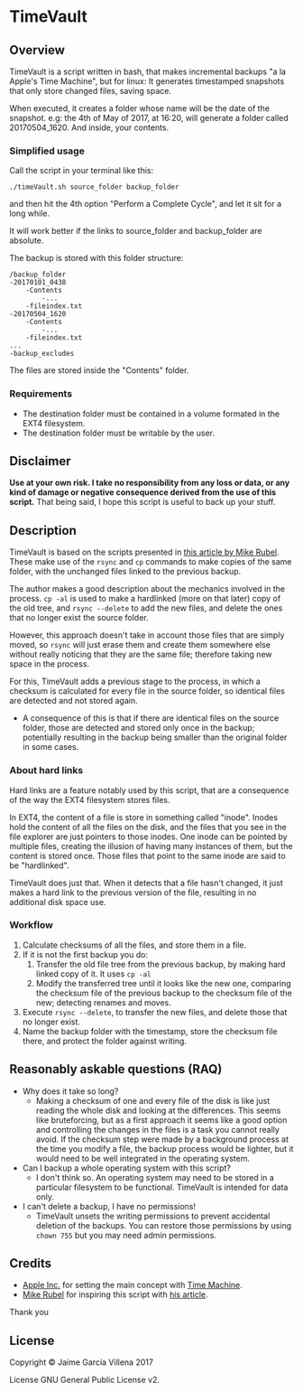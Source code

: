 # TimeVault

## Overview

TimeVault is a script written in bash, that makes incremental backups "a la Apple's Time Machine", but for linux: It generates timestamped snapshots that only store changed files, saving space.

When executed, it creates a folder whose name will be the date of the snapshot. e.g: the 4th of May of 2017, at 16:20, will generate a folder called 20170504_1620. And inside, your contents.

### Simplified usage

Call the script in your terminal like this:

```
./timeVault.sh source_folder backup_folder
```

and then hit the 4th option "Perform a Complete Cycle", and let it sit for a long while.

It will work better if the links to source_folder and backup_folder are absolute.

The backup is stored with this folder structure:

```
/backup_folder
-20170101_0438
	-Contents
    	-...
    -fileindex.txt
-20170504_1620
	-Contents
    	-...
    -fileindex.txt
...
-backup_excludes
```

The files are stored inside the "Contents" folder.

### Requirements

* The destination folder must be contained in a volume formated in the EXT4 filesystem.
* The destination folder must be writable by the user.

## Disclaimer

**Use at your own risk. I take no responsibility from any loss or data, or any kind of damage or negative consequence derived from the use of this script.** That being said, I hope this script is useful to back up your stuff.

## Description

TimeVault is based on the scripts presented in [this article by Mike Rubel](http://www.mikerubel.org/computers/rsync_snapshots/). These make use of the ```rsync``` and ```cp``` commands to make copies of the same folder, with the unchanged files linked to the previous backup.

The author makes a good description about the mechanics involved in the process. ```cp -al``` is used to make a hardlinked (more on that later) copy of the old tree, and ```rsync --delete``` to add the new files, and delete the ones that no longer exist the source folder.

However, this approach doesn't take in account those files that are simply moved, so ```rsync``` will just erase them and create them somewhere else without really noticing that they are the same file; therefore taking new space in the process.

For this, TimeVault adds a previous stage to the process, in which a checksum is calculated for every file in the source folder, so identical files are detected and not stored again.
* A consequence of this is that if there are identical files on the source folder, those are detected and stored only once in the backup; potentially resulting in the backup being smaller than the original folder in some cases.


### About hard links

Hard links are a feature notably used by this script, that are a consequence of the way the EXT4 filesystem stores files.

In EXT4, the content of a file is store in something called "inode". Inodes hold the content of all the files on the disk, and the files that you see in the file explorer are just pointers to those inodes. One inode can be pointed by multiple files, creating the illusion of having many instances of them, but the content is stored once. Those files that point to the same inode are said to be "hardlinked".

TimeVault does just that. When it detects that a file hasn't changed, it just makes a hard link to the previous version of the file, resulting in no additional disk space use.

### Workflow

1. Calculate checksums of all the files, and store them in a file.
2. If it is not the first backup you do:
	1. Transfer the old file tree from the previous backup, by making hard linked copy of it. It uses ```cp -al```
	2. Modify the transferred tree until it looks like the new one, comparing the checksum file of the previous backup to the checksum file of the new; detecting renames and moves.
3. Execute ```rsync --delete```, to transfer the new files, and delete those that no longer exist.
4. Name the backup folder with the timestamp, store the checksum file there, and protect the folder against writing.

## Reasonably askable questions (RAQ)

* Why does it take so long?
	* Making a checksum of one and every file of the disk is like just reading the whole disk and looking at the differences. This seems like bruteforcing, but as a first approach it seems like a good option and controlling the changes in the files is a task you cannot really avoid. If the checksum step were made by a background process at the time you modify a file, the backup process would be lighter, but it would need to be well integrated in the operating system.
* Can I backup a whole operating system with this script?
	* I don't think so. An operating system may need to be stored in a particular filesystem to be functional. TimeVault is intended for data only.
* I can't delete a backup, I have no permissions!
	* TimeVault unsets the writing permissions to prevent accidental deletion of the backups. You can restore those permissions by using ```chown 755``` but you may need admin permissions.

## Credits

* [Apple Inc.](https://www.apple.com/) for setting the main concept with [Time Machine][TimeLink].
* [Mike Rubel](http://www.mikerubel.org/) for inspiring this script with [his article](http://www.mikerubel.org/computers/rsync_snapshots/).

Thank you

## License

Copyright © Jaime García Villena 2017

License GNU General Public License v2.

[TimeLink]: https://en.wikipedia.org/wiki/Time_Machine_(macOS)

